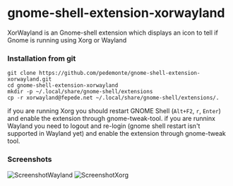 gnome-shell-extension-xorwayland
====================================

XorWayland is an Gnome-shell extension which displays an icon to tell if Gnome is running using Xorg or Wayland

### Installation from git

    git clone https://github.com/pedemonte/gnome-shell-extension-xorwayland.git
    cd gnome-shell-extension-xorwayland
    mkdir -p ~/.local/share/gnome-shell/extensions
    cp -r xorwayland@fepede.net ~/.local/share/gnome-shell/extensions/.

if you are running Xorg you should restart GNOME Shell (`Alt+F2`, `r`, `Enter`) and enable the extension through gnome-tweak-tool.
if you are runninx Wayland you need to logout and re-login (gnome shell restart isn't supported in Wayland yet) and enable the extension through gnome-tweak tool.

### Screenshots

![ScreenshotWayland](http://www.fepede.net/xorwayland/screenshots/wayland.png)
![ScreenshotXorg](http://www.fepede.net/xorwayland/screenshots/xorg.png)
